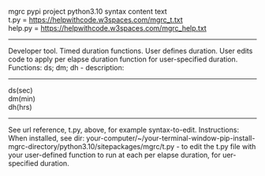 mgrc pypi project python3.10 syntax content text <br> t.py = https://helpwithcode.w3spaces.com/mgrc_t.txt 
<br> help.py = https://helpwithcode.w3spaces.com/mgrc_help.txt 
<hr>Developer tool. Timed duration functions. User defines duration. User edits code to apply per elapse duration function for user-specified duration. Functions: ds; dm; dh - description: 
<hr>ds(sec) <br> dm(min) <br> dh(hrs) 
<hr>See url reference, t.py, above, for example syntax-to-edit. Instructions:
<br>When installed, see dir: your-computer/~/your-terminal-window-pip-install-mgrc-directory/python3.10/sitepackages/mgrc/t.py - to edit the t.py file with your user-defined function to run at each per elapse duration, for uer-specified duration.
